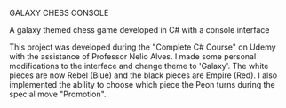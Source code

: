 GALAXY CHESS CONSOLE

A galaxy themed chess game developed in C# with a console interface

This project was developed during the "Complete C# Course" on Udemy with the assistance of Professor Nelio Alves. 
I made some personal modifications to the interface and change theme to 'Galaxy'. The white pieces are now Rebel (Blue)
and the black pieces are Empire (Red). I also implemented the ability to choose which piece the Peon turns during the special
move "Promotion".
